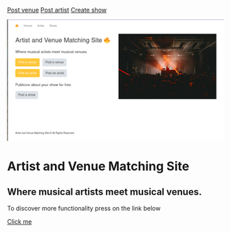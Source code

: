 [Post venue](http://www.wencoder.tech/venues/create)               [Post artist](http://www.wencoder.tech/artists/create)                [Create show](http://www.wencoder.tech/shows/create)


![coverimage](coverimage.png)
# Artist and Venue Matching Site
## Where musical artists meet musical venues.

To discover more functionality press on the link below

[Click me](www.wencoder.tech/)


